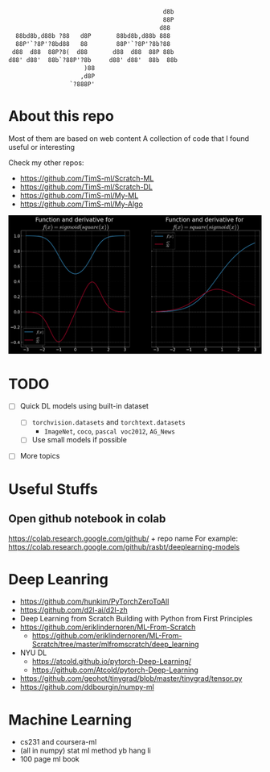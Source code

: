 ```

                                           d8b 
                                           88P 
                                          d88  
  88bd8b,d88b ?88   d8P       88bd8b,d88b 888  
  88P'`?8P'?8bd88   88        88P'`?8P'?8b?88  
 d88  d88  88P?8(  d88       d88  d88  88P 88b 
d88' d88'  88b`?88P'?8b     d88' d88'  88b  88b
                     )88                       
                    ,d8P                       
                 `?888P'                       

```

# About this repo
Most of them are based on web content
A collection of code that I found useful or interesting

Check my other repos: 
- https://github.com/TimS-ml/Scratch-ML
- https://github.com/TimS-ml/Scratch-DL
- https://github.com/TimS-ml/My-ML
- https://github.com/TimS-ml/My-Algo


![](./Pic/chain.png)


# TODO
- [ ] Quick DL models using built-in dataset
  - [ ] `torchvision.datasets` and `torchtext.datasets`
      - `ImageNet`, `coco`, `pascal voc2012`, `AG_News`
  - [ ] Use small models if possible
- [ ] More topics


# Useful Stuffs
## Open github notebook in colab
https://colab.research.google.com/github/ + repo name
For example: https://colab.research.google.com/github/rasbt/deeplearning-models


# Deep Leanring
- https://github.com/hunkim/PyTorchZeroToAll
- https://github.com/d2l-ai/d2l-zh
- Deep Learning from Scratch Building with Python from First Principles
- https://github.com/eriklindernoren/ML-From-Scratch
  - https://github.com/eriklindernoren/ML-From-Scratch/tree/master/mlfromscratch/deep_learning
- NYU DL
  - https://atcold.github.io/pytorch-Deep-Learning/
  - https://github.com/Atcold/pytorch-Deep-Learning
- https://github.com/geohot/tinygrad/blob/master/tinygrad/tensor.py
- https://github.com/ddbourgin/numpy-ml


# Machine Learning
- cs231 and coursera-ml
- (all in numpy) stat ml method yb hang li
- 100 page ml book
